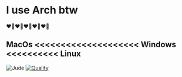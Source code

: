 # I use Arch btw
❤🐧❤🐧❤🐧❤🐧❤🐧
## MacOs <<<<<<<<<<<<<<<<<<<< Windows <<<<<<<<<< Linux
![Jude](https://tmssl.akamaized.net//images/foto/galerie/jude-bellingham-real-madrid-2023-24-1698938944-121078.jpg)
[![Quality](https://yt3.googleusercontent.com/ytc/AIdro_nHEST1l2i7ibjAZmMQnUxuqMVoRK-BHpPbz8w6BvDBzQ=s900-c-k-c0x00ffffff-no-rj)](https://www.youtube.com/watch?v=PunVHiOxUEk&pp=ygUSZGFuY2luZyB2ZWdldGFibGVz)